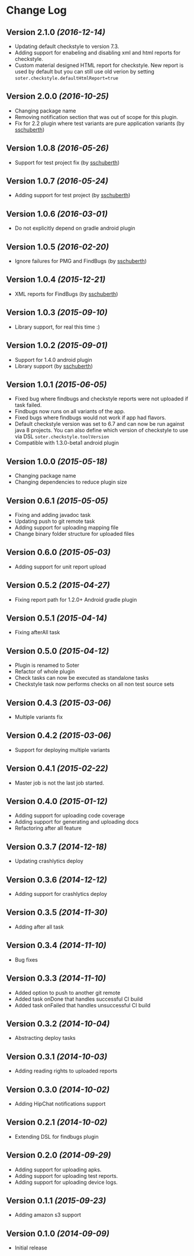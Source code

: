 # Change Log

## Version 2.1.0 *(2016-12-14)*

 * Updating default checkstyle to version 7.3.
 * Adding support for enabeling and disabling xml and html reports for checkstyle.
 * Custom material designed HTML report for checkstyle. New report is used by default but you can still use old verion by setting `soter.checkstyle.defaultHtmlReport=true`

## Version 2.0.0 *(2016-10-25)*

 * Changing package name
 * Removing notification section that was out of scope for this plugin.
 * Fix for 2.2 plugin where test variants are pure application variants (by [sschuberth](https://github.com/sschuberth))

## Version 1.0.8 *(2016-05-26)*

 * Support for test project fix (by [sschuberth](https://github.com/sschuberth))

## Version 1.0.7 *(2016-05-24)*

 * Adding support for test project (by [sschuberth](https://github.com/sschuberth))

## Version 1.0.6 *(2016-03-01)*

 * Do not explicitly depend on gradle android plugin

## Version 1.0.5 *(2016-02-20)*

 * Ignore failures for PMG and FindBugs (by [sschuberth](https://github.com/sschuberth))

## Version 1.0.4 *(2015-12-21)*

 * XML reports for FindBugs (by [sschuberth](https://github.com/sschuberth))

## Version 1.0.3 *(2015-09-10)*

 * Library support, for real this time :)

## Version 1.0.2 *(2015-09-01)*

 * Support for 1.4.0 android plugin
 * Library support (by [sschuberth](https://github.com/sschuberth))

## Version 1.0.1 *(2015-06-05)*

 * Fixed bug where findbugs and checkstyle reports were not uploaded if task failed.
 * Findbugs now runs on all variants of the app.
 * Fixed bugs where findbugs would not work if app had flavors.
 * Default checkstyle version was set to 6.7 and can now be run against java 8 projects. You can also define which version of checkstyle to use via DSL `soter.checkstyle.toolVersion`
 * Compatible with 1.3.0-beta1 android plugin

## Version 1.0.0 *(2015-05-18)*

 * Changing package name
 * Changing dependencies to reduce plugin size

## Version 0.6.1 *(2015-05-05)*

 * Fixing and adding javadoc task
 * Updating push to git remote task
 * Adding support for uploading mapping file
 * Change binary folder structure for uploaded files

## Version 0.6.0 *(2015-05-03)*

 * Adding support for unit report upload

## Version 0.5.2 *(2015-04-27)*

 * Fixing report path for 1.2.0+ Android gradle plugin

## Version 0.5.1 *(2015-04-14)*

 * Fixing afterAll task

## Version 0.5.0 *(2015-04-12)*

 * Plugin is renamed to Soter
 * Refactor of whole plugin
 * Check tasks can now be executed as standalone tasks
 * Checkstyle task now performs checks on all non test source sets

## Version 0.4.3 *(2015-03-06)*

 * Multiple variants fix

## Version 0.4.2 *(2015-03-06)*

 * Support for deploying multiple variants

## Version 0.4.1 *(2015-02-22)*

 * Master job is not the last job started.

## Version 0.4.0 *(2015-01-12)*

 * Adding support for uploading code coverage
 * Adding support for generating and uploading docs
 * Refactoring after all feature

## Version 0.3.7 *(2014-12-18)*

 * Updating crashlytics deploy

## Version 0.3.6 *(2014-12-12)*

 * Adding support for crashlytics deploy

## Version 0.3.5 *(2014-11-30)*

 * Adding after all task

## Version 0.3.4 *(2014-11-10)*

 * Bug fixes

## Version 0.3.3 *(2014-11-10)*

 * Added option to push to another git remote
 * Added task onDone that handles successful CI build
 * Added task onFailed that handles unsuccessful CI build

## Version 0.3.2 *(2014-10-04)*

 * Abstracting deploy tasks

## Version 0.3.1 *(2014-10-03)*

 * Adding reading rights to uploaded reports

## Version 0.3.0 *(2014-10-02)*

 * Adding HipChat notifications support

## Version 0.2.1 *(2014-10-02)*

 * Extending DSL for findbugs plugin

## Version 0.2.0 *(2014-09-29)*

 * Adding support for uploading apks.
 * Adding support for uploading test reports.
 * Adding support for uploading device logs.

## Version 0.1.1 *(2015-09-23)*

 * Adding amazon s3 support

## Version 0.1.0 *(2014-09-09)*

 * Initial release  
